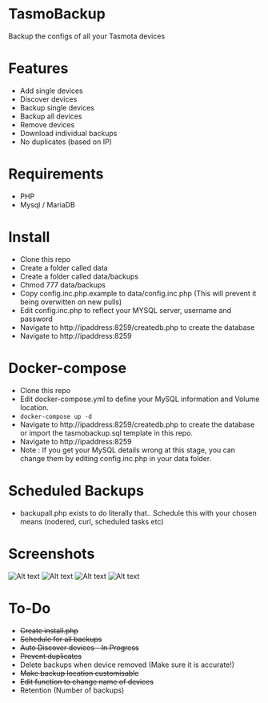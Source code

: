 # TasmoBackup
Backup the configs of all your Tasmota devices

# Features
* Add single devices
* Discover devices
* Backup single devices
* Backup all devices
* Remove devices
* Download individual backups
* No duplicates (based on IP)

# Requirements

* PHP
* Mysql / MariaDB

# Install

* Clone this repo
* Create a folder called data
* Create a folder called data/backups
* Chmod 777 data/backups
* Copy config.inc.php.example to data/config.inc.php (This will prevent it being overwitten on new pulls)
* Edit config.inc.php to reflect your MYSQL server, username and password
* Navigate to http://ipaddress:8259/createdb.php to create the database
* Navigate to http://ipaddress:8259

# Docker-compose

* Clone this repo
* Edit docker-compose.yml to define your MySQL information and Volume location.
* ```docker-compose up -d```
* Navigate to http://ipaddress:8259/createdb.php to create the database or import the tasmobackup.sql template in this repo.
* Navigate to http://ipaddress:8259
* Note : If you get your MySQL details wrong at this stage, you can change them by editing config.inc.php in your data folder.

# Scheduled Backups
* backupall.php exists to do literally that.. Schedule this with your chosen means (nodered, curl, scheduled tasks etc)

# Screenshots

![Alt text](https://i.imgur.com/2swMzG9.png)
![Alt text](https://i.imgur.com/27Pm7lH.png)
![Alt text](https://i.imgur.com/QReTLxp.png)
![Alt text](https://i.imgur.com/e2ruv2t.png)



# To-Do

* ~~Create install.php~~
* ~~Schedule for all backups~~
* ~~Auto Discover devices - In Progress~~
* ~~Prevent duplicates~~
* Delete backups when device removed (Make sure it is accurate!)
* ~~Make backup location customisable~~
* ~~Edit function to change name of devices~~
* Retention (Number of backups)
